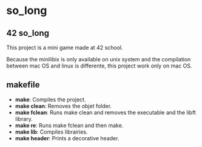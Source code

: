 # so_long
## 42 so_long

This project is a mini game made at 42 school.

Because the minilibix is only available on unix system and the compilation between mac OS and linux is differente, this project work only on mac OS.

## makefile
- **make**: Compiles the project.
- **make clean**: Removes the objet folder.
- **make fclean**: Runs make clean and removes the executable and the libft library.
- **make re**: Runs make fclean and then make.
- **make lib**: Compiles librairies.
- **make header**: Prints a decorative header.
